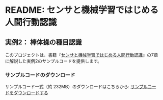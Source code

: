 # README: センサと機械学習ではじめる人間行動認識

## 実例2： 棒体操の種目認識

このプロジェクトは、書籍『[センサと機械学習ではじめる人間行動認識](https://www.denkishoin.co.jp/products/view/2078)』の7章に解説した実例2のサンプルコードを提供します。

### サンプルコードのダウンロード
サンプルコード一式（約 232MB）のダウンロードはこちらから:
[サンプルコードをダウンロードする](https://yutaka-arakawa.sakura.ne.jp/)
